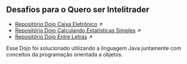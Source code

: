 ## Desafios para o Quero ser Intelitrader

- [Repositório Dojo Caixa Eletrônico]() :arrow_upper_right:
- [Repositório Dojo Calculando Estatísticas Simples]() :arrow_upper_right:
- [Repositório Dojo Entre Letras]() :arrow_upper_right:

Esse Dojo foi solucionado utilizando a linguagem Java juntamente com conceitos da programação orientada a objetos.
